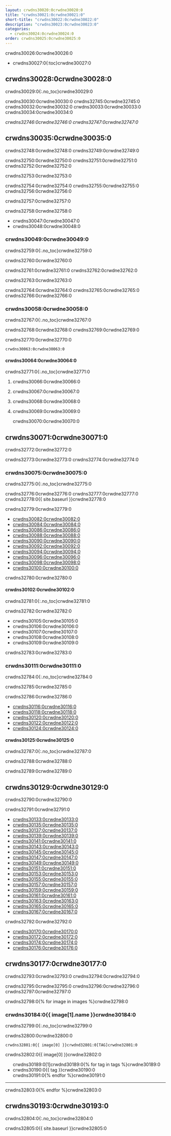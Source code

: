 ```yaml
---
layout: crwdns30020:0crwdne30020:0
title: "crwdns30021:0crwdne30021:0"
short-title: "crwdns30022:0crwdne30022:0"
description: "crwdns30023:0crwdne30023:0"
categories:
  - crwdns30024:0crwdne30024:0
order: crwdns30025:0crwdne30025:0
---
```

crwdns30026:0crwdne30026:0

- crwdns30027:0{:toc}crwdne30027:0

## crwdns30028:0crwdne30028:0

crwdns30029:0{:.no_toc}crwdne30029:0

crwdns30030:0crwdne30030:0 crwdns32745:0crwdne32745:0 crwdns30032:0crwdne30032:0 crwdns30033:0crwdne30033:0 crwdns30034:0crwdne30034:0

*crwdns32746:0crwdne32746:0 crwdns32747:0crwdne32747:0*

## crwdns30035:0crwdne30035:0

crwdns32748:0crwdne32748:0 crwdns32749:0crwdne32749:0

crwdns32750:0crwdne32750:0 crwdns32751:0crwdne32751:0 crwdns32752:0crwdne32752:0

crwdns32753:0crwdne32753:0

crwdns32754:0crwdne32754:0 crwdns32755:0crwdne32755:0 crwdns32756:0crwdne32756:0

crwdns32757:0crwdne32757:0

crwdns32758:0crwdne32758:0

- crwdns30047:0crwdne30047:0
- crwdns30048:0crwdne30048:0

### crwdns30049:0crwdne30049:0

crwdns32759:0{:.no_toc}crwdne32759:0

crwdns32760:0crwdne32760:0

crwdns32761:0crwdne32761:0 crwdns32762:0crwdne32762:0

crwdns32763:0crwdne32763:0

crwdns32764:0crwdne32764:0 crwdns32765:0crwdne32765:0 crwdns32766:0crwdne32766:0

### crwdns30058:0crwdne30058:0

crwdns32767:0{:.no_toc}crwdne32767:0

crwdns32768:0crwdne32768:0 crwdns32769:0crwdne32769:0

crwdns32770:0crwdne32770:0

    crwdns30063:0crwdne30063:0
    

#### crwdns30064:0crwdne30064:0

crwdns32771:0{:.no_toc}crwdne32771:0

1. crwdns30066:0crwdne30066:0
2. crwdns30067:0crwdne30067:0
3. crwdns30068:0crwdne30068:0
4. crwdns30069:0crwdne30069:0

    crwdns30070:0crwdne30070:0
    

## crwdns30071:0crwdne30071:0

crwdns32772:0crwdne32772:0

crwdns32773:0crwdne32773:0 crwdns32774:0crwdne32774:0

### crwdns30075:0crwdne30075:0

crwdns32775:0{:.no_toc}crwdne32775:0

crwdns32776:0crwdne32776:0 crwdns32777:0crwdne32777:0 crwdns32778:0{{ site.baseurl }}crwdne32778:0

crwdns32779:0crwdne32779:0

- [crwdns30082:0crwdne30082:0](crwdns30081:0crwdne30081:0)
- [crwdns30084:0crwdne30084:0](crwdns30083:0crwdne30083:0)
- [crwdns30086:0crwdne30086:0](crwdns30085:0crwdne30085:0)
- [crwdns30088:0crwdne30088:0](crwdns30087:0crwdne30087:0)
- [crwdns30090:0crwdne30090:0](crwdns30089:0crwdne30089:0)
- [crwdns30092:0crwdne30092:0](crwdns30091:0crwdne30091:0)
- [crwdns30094:0crwdne30094:0](crwdns30093:0crwdne30093:0)
- [crwdns30096:0crwdne30096:0](crwdns30095:0crwdne30095:0)
- [crwdns30098:0crwdne30098:0](crwdns30097:0crwdne30097:0)
- [crwdns30100:0crwdne30100:0](crwdns30099:0crwdne30099:0)

crwdns32780:0crwdne32780:0

#### crwdns30102:0crwdne30102:0

crwdns32781:0{:.no_toc}crwdne32781:0

crwdns32782:0crwdne32782:0

- crwdns30105:0crwdne30105:0
- crwdns30106:0crwdne30106:0
- crwdns30107:0crwdne30107:0
- crwdns30108:0crwdne30108:0
- crwdns30109:0crwdne30109:0

crwdns32783:0crwdne32783:0

### crwdns30111:0crwdne30111:0

crwdns32784:0{:.no_toc}crwdne32784:0

crwdns32785:0crwdne32785:0

crwdns32786:0crwdne32786:0

- [crwdns30116:0crwdne30116:0](crwdns30115:0crwdne30115:0)
- [crwdns30118:0crwdne30118:0](crwdns30117:0crwdne30117:0)
- [crwdns30120:0crwdne30120:0](crwdns30119:0crwdne30119:0)
- [crwdns30122:0crwdne30122:0](crwdns30121:0crwdne30121:0)
- [crwdns30124:0crwdne30124:0](crwdns30123:0crwdne30123:0)

#### crwdns30125:0crwdne30125:0

crwdns32787:0{:.no_toc}crwdne32787:0

crwdns32788:0crwdne32788:0

crwdns32789:0crwdne32789:0

## crwdns30129:0crwdne30129:0

crwdns32790:0crwdne32790:0

crwdns32791:0crwdne32791:0

- [crwdns30133:0crwdne30133:0](crwdns30132:0crwdne30132:0)
- [crwdns30135:0crwdne30135:0](crwdns30134:0crwdne30134:0)
- [crwdns30137:0crwdne30137:0](crwdns30136:0crwdne30136:0)
- [crwdns30139:0crwdne30139:0](crwdns30138:0crwdne30138:0)
- [crwdns30141:0crwdne30141:0](crwdns30140:0crwdne30140:0)
- [crwdns30143:0crwdne30143:0](crwdns30142:0crwdne30142:0)
- [crwdns30145:0crwdne30145:0](crwdns30144:0crwdne30144:0)
- [crwdns30147:0crwdne30147:0](crwdns30146:0crwdne30146:0)
- [crwdns30149:0crwdne30149:0](crwdns30148:0crwdne30148:0)
- [crwdns30151:0crwdne30151:0](crwdns30150:0crwdne30150:0)
- [crwdns30153:0crwdne30153:0](crwdns30152:0crwdne30152:0)
- [crwdns30155:0crwdne30155:0](crwdns30154:0crwdne30154:0)
- [crwdns30157:0crwdne30157:0](crwdns30156:0crwdne30156:0)
- [crwdns30159:0crwdne30159:0](crwdns30158:0crwdne30158:0)
- [crwdns30161:0crwdne30161:0](crwdns30160:0crwdne30160:0)
- [crwdns30163:0crwdne30163:0](crwdns30162:0crwdne30162:0)
- [crwdns30165:0crwdne30165:0](crwdns30164:0crwdne30164:0)
- [crwdns30167:0crwdne30167:0](crwdns30166:0crwdne30166:0)

crwdns32792:0crwdne32792:0

- [crwdns30170:0crwdne30170:0](crwdns30169:0crwdne30169:0)
- [crwdns30172:0crwdne30172:0](crwdns30171:0crwdne30171:0)
- [crwdns30174:0crwdne30174:0](crwdns30173:0crwdne30173:0)
- [crwdns30176:0crwdne30176:0](crwdns30175:0crwdne30175:0)

## crwdns30177:0crwdne30177:0

crwdns32793:0crwdne32793:0 crwdns32794:0crwdne32794:0

crwdns32795:0crwdne32795:0 crwdns32796:0crwdne32796:0 crwdns32797:0crwdne32797:0

crwdns32798:0{% for image in images %}crwdne32798:0

### crwdns30184:0{{ image[1].name }}crwdne30184:0

crwdns32799:0{:.no_toc}crwdne32799:0

crwdns32800:0crwdne32800:0

`crwdns32801:0{{ image[0] }}crwdnd32801:0[TAG]crwdne32801:0`

crwdns32802:0{{ image[0] }}crwdne32802:0

<ul class="list-2cols">
  crwdns30189:0[1]crwdnd30189:0{% for tag in tags %}crwdne30189:0
<li>crwdns30190:0{{ tag }}crwdne30190:0</li>
crwdns30191:0{% endfor %}crwdne30191:0
</ul>

* * *

crwdns32803:0{% endfor %}crwdne32803:0

## crwdns30193:0crwdne30193:0

crwdns32804:0{:.no_toc}crwdne32804:0

crwdns32805:0{{ site.baseurl }}crwdne32805:0
